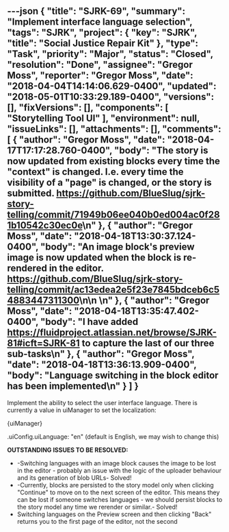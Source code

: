 ---json
{
  "title": "SJRK-69",
  "summary": "Implement interface language selection",
  "tags": "SJRK",
  "project": {
    "key": "SJRK",
    "title": "Social Justice Repair Kit"
  },
  "type": "Task",
  "priority": "Major",
  "status": "Closed",
  "resolution": "Done",
  "assignee": "Gregor Moss",
  "reporter": "Gregor Moss",
  "date": "2018-04-04T14:14:06.629-0400",
  "updated": "2018-05-01T10:33:29.189-0400",
  "versions": [],
  "fixVersions": [],
  "components": [
    "Storytelling Tool UI"
  ],
  "environment": null,
  "issueLinks": [],
  "attachments": [],
  "comments": [
    {
      "author": "Gregor Moss",
      "date": "2018-04-17T17:17:28.760-0400",
      "body": "The story is now updated from existing blocks every time the \"context\" is changed. I.e. every time the visibility of a \"page\" is changed, or the story is submitted. <https://github.com/BlueSlug/sjrk-story-telling/commit/71949b06ee040b0ed004ac0f281b10542c30ec0e>\n"
    },
    {
      "author": "Gregor Moss",
      "date": "2018-04-18T13:30:37.124-0400",
      "body": "An image block's preview image is now updated when the block is re-rendered in the editor. <https://github.com/BlueSlug/sjrk-story-telling/commit/ac13edea2e5f23e7845bdceb6c54883447311300>\n\n \n"
    },
    {
      "author": "Gregor Moss",
      "date": "2018-04-18T13:35:47.402-0400",
      "body": "I have added <https://fluidproject.atlassian.net/browse/SJRK-81#icft=SJRK-81> to capture the last of our three sub-tasks\n"
    },
    {
      "author": "Gregor Moss",
      "date": "2018-04-18T13:36:13.909-0400",
      "body": "Language switching in the block editor has been implemented\n"
    }
  ]
}
---
Implement the ability to select the user interface language. There is currently a value in uiManager to set the localization:

{uiManager}

.uiConfig.uiLanguage: "en" (default is English, we may wish to change this)

**OUTSTANDING ISSUES TO BE RESOLVED:**

* -Switching languages with an image block causes the image to be lost in the editor - probably an issue with the logic of the uploader behaviour and its generation of blob URLs- Solved!
* -Currently, blocks are persisted to the story model only when clicking "Continue" to move on to the next screen of the editor. This means they can be lost if someone switches languages - we should persist blocks to the story model any time we rerender or similar.- Solved!
* Switching languages on the Preview screen and then clicking "Back" returns you to the first page of the editor, not the second

        